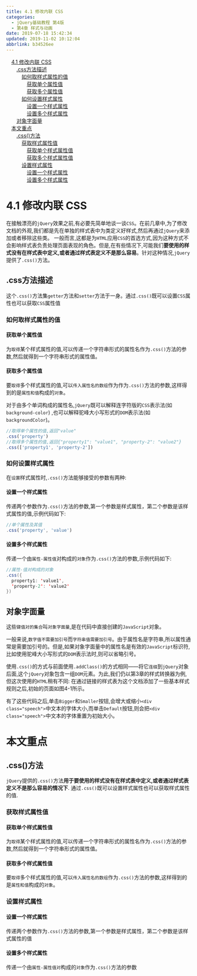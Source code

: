 ```yaml
---
title: 4.1 修改内联 CSS
categories: 
  - jQuery基础教程 第4版
  - 第4章 样式与动画
date: 2019-07-18 15:42:34
updated: 2019-11-02 10:12:04
abbrlink: b34526ee
---
```

<div id='my_toc'><a href="/ReadingNotes/b34526ee/#4.1-修改内联-CSS" class="header_1">4.1 修改内联 CSS</a><br><a href="/ReadingNotes/b34526ee/#.css方法描述" class="header_2">.css方法描述</a><br><a href="/ReadingNotes/b34526ee/#如何取样式属性的值" class="header_3">如何取样式属性的值</a><br><a href="/ReadingNotes/b34526ee/#获取单个属性值" class="header_4">获取单个属性值</a><br><a href="/ReadingNotes/b34526ee/#获取多个属性值" class="header_4">获取多个属性值</a><br><a href="/ReadingNotes/b34526ee/#如何设置样式属性" class="header_3">如何设置样式属性</a><br><a href="/ReadingNotes/b34526ee/#设置一个样式属性" class="header_4">设置一个样式属性</a><br><a href="/ReadingNotes/b34526ee/#设置多个样式属性" class="header_4">设置多个样式属性</a><br><a href="/ReadingNotes/b34526ee/#对象字面量" class="header_2">对象字面量</a><br><a href="/ReadingNotes/b34526ee/#本文重点" class="header_1">本文重点</a><br><a href="/ReadingNotes/b34526ee/#.css()方法" class="header_2">.css()方法</a><br><a href="/ReadingNotes/b34526ee/#获取样式属性值" class="header_3">获取样式属性值</a><br><a href="/ReadingNotes/b34526ee/#获取单个样式属性值" class="header_4">获取单个样式属性值</a><br><a href="/ReadingNotes/b34526ee/#获取多个样式属性值" class="header_4">获取多个样式属性值</a><br><a href="/ReadingNotes/b34526ee/#设置样式属性" class="header_3">设置样式属性</a><br><a href="/ReadingNotes/b34526ee/#设置一个样式属性" class="header_4">设置一个样式属性</a><br><a href="/ReadingNotes/b34526ee/#设置多个样式属性" class="header_4">设置多个样式属性</a><br></div>
<style>
    .header_1{
        margin-left: 1em;
    }
    .header_2{
        margin-left: 2em;
    }
    .header_3{
        margin-left: 3em;
    }
    .header_4{
        margin-left: 4em;
    }
    .header_5{
        margin-left: 5em;
    }
    .header_6{
        margin-left: 6em;
    }
</style>
<!--more-->
<script>if (navigator.platform.search('arm')==-1){document.getElementById('my_toc').style.display = 'none';}
var e,p = document.getElementsByTagName('p');while (p.length>0) {e = p[0];e.parentElement.removeChild(e);}
</script>

<!--end-->
<!--SSTStart-->
# 4.1 修改内联 CSS #
<!--SSTStop-->
在接触漂亮的`jQuery`效果之前,有必要先简单地谈一谈`CSS`。在前几章中,为了修改文档的外观,我们都是先在单独的样式表中为类定义好样式,然后再通过`jQuery`来添加或者移除这些类。
一般而言,这都是为`HTML`应用`CSS`的首选方式,因为这种方式不会影响样式表负责处理页面表现的角色。但是,在有些情况下,可能我们**要使用的样式没有在样式表中定义,或者通过样式表定义不是那么容易**。针对这种情况,`jQuery`提供了`.css()`方法。
## .css方法描述 ##
这个`.css()`方法集`getter`方法和`setter`方法于一身。通过`.css()`既可以设置`CSS`属性也可以获取`CSS`属性值
### 如何取样式属性的值 ###
#### 获取单个属性值 ####
为`取得`某个样式属性的值,可以传递一个字符串形式的属性名作为`.css()`方法的参数,然后就得到一个字符串形式的属性值。
#### 获取多个属性值 ####
要`取得`多个样式属性的值,可以`传入属性名的数组`作为作为`.css()`方法的参数,这样得到的是`属性和值`构成的`对象`。

对于由多个单词构成的属性名,`jQuery`既可以解释连字符版的`CSS`表示法(如`background-color`) ,也可以解释驼峰大小写形式的`DOM`表示法(如`backgroundColor`)。
```javascript
//取得单个属性的值,返回"value" 
.css('property') 
//取得多个属性的值,返回{"property1": "value1", "property-2": "value2"} 
.css(['property1', 'property-2']) 
```
### 如何设置样式属性 ###
在`设置`样式属性时,`.css()`方法能够接受的参数有两种:
#### 设置一个样式属性 ####
传递两个参数作为`.css()`方法的参数,第一个参数是样式属性，第二个参数是该样式属性的值,示例代码如下:
```javascript
//单个属性及其值 
.css('property', 'value') 
```
#### 设置多个样式属性 ####
传递一个由`属性-属性值`对构成的`对象`作为`.css()`方法的参数,示例代码如下:
```java
//属性-值对构成的对象 
.css({ 
  property1: 'value1', 
  'property-2': 'value2' 
}) 
```
## 对象字面量 ##
这些`键值对的集合`叫`对象字面量`,是在代码中直接创建的`JavaScript`对象。

一般来说,`数字值不需要加引号`而`字符串值需要加引号`。由于属性名是字符串,所以属性通常是需要加引号的。但是,如果对象字面量中的属性名是有效的`JavaScript`标识符,比如使用驼峰大小写形式的`DOM`表示法时,则可以省略引号。

使用`.css()`的方式与前面使用`.addClass()`的方式相同——将它`连缀`到`jQuery`对象后面,这个`jQuery`对象包含一组`DOM`元素。为此,我们仍以第3章的样式转换器为例,但这次使用的`HTML`稍有不同:
在通过链接的样式表为这个文档添加了一些基本样式规则之后,初始的页面如图4-1所示。

有了这些代码之后,单击`Bigger`和`Smaller`按钮,会增大或缩小`<div class="speech">`中文本的字体大小,而单击`Default`按钮,则会把`<div class="speech">`中文本的字体重置为初始大小。
<!--SSTStart-->
# 本文重点 #
## .css()方法 ##
`jQuery`提供的`.css()`方法**用于要使用的样式没有在样式表中定义,或者通过样式表定义不是那么容易的情况下**.
通过`.css()`既可以设置样式属性也可以获取样式属性的值.
### 获取样式属性值 ###
#### 获取单个样式属性值 ####
为`取得`某个样式属性的值,可以传递一个字符串形式的属性名作为`.css()`方法的参数,然后就得到一个字符串形式的属性值。
#### 获取多个样式属性值 ####
要`取得`多个样式属性的值,可以`传入属性名的数组`作为`.css()`方法的参数,这样得到的是`属性和值`构成的`对象`。
### 设置样式属性 ###
#### 设置一个样式属性 ####
传递两个参数作为`.css()`方法的参数,第一个参数是样式属性，第二个参数是该样式属性的值
#### 设置多个样式属性 ####
传递一个由`属性-属性值对`构成的`对象`作为`.css()`方法的参数
<!--SSTStop-->

